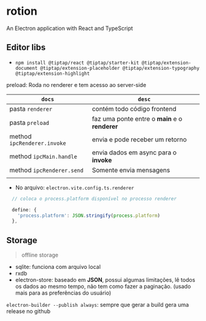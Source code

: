 # rotion

An Electron application with React and TypeScript

## Editor libs

- `npm install @tiptap/react @tiptap/starter-kit @tiptap/extension-document @tiptap/extension-placeholder @tiptap/extension-typography @tiptap/extension-highlight`

preload: Roda no renderer e tem acesso ao server-side

| `docs`                      | `desc`                                          |
| --------------------------- | ----------------------------------------------- |
| pasta `renderer`            | contém todo código frontend                     |
| pasta `preload`             | faz uma ponte entre o **main** e o **renderer** |
| method `ipcRenderer.invoke` | envia e pode receber um retorno                 |
| method `ipcMain.handle`     | envia dados em async para o **invoke**          |
| method `ipcRenderer.send`   | Somente envia mensagens                         |
|                             |                                                 |

- No arquivo: `electron.vite.config.ts.renderer`

```ts
  // coloca o process.platform disponível no processo renderer

  define: {
    'process.platform': JSON.stringify(process.platform)
  },
```

## Storage

> offline storage

- sqlite: funciona com arquivo local
- rxdb
- electron-store: baseado em **JSON**, possui algumas limitações, lê todos os dados ao mesmo tempo, não tem como fazer a paginação. (usado mais para as preferências do usuário)

`electron-builder --publish always`: sempre que gerar a build gera uma release no github
